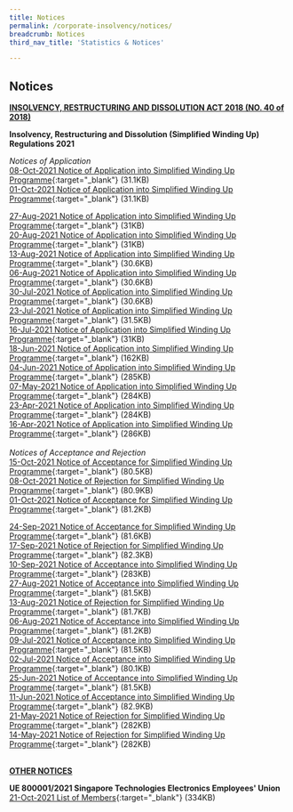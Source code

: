 ```yaml
---
title: Notices
permalink: /corporate-insolvency/notices/
breadcrumb: Notices
third_nav_title: 'Statistics & Notices'

---
```



Notices 
---

<u><b>INSOLVENCY, RESTRUCTURING AND DISSOLUTION ACT 2018 (NO. 40 of 2018) </b></u>
<br>

**Insolvency, Restructuring and Dissolution (Simplified Winding Up) Regulations 2021**
<br>

*Notices of Application*
<br>
[08-Oct-2021 Notice of Application into Simplified Winding Up Programme](/files/08-10-2021%20Application%20SWU.pdf/){:target="_blank"} (31.1KB) <br>
[01-Oct-2021 Notice of Application into Simplified Winding Up Programme](/files/01-10-2021%20Application%20SWU.pdf/){:target="_blank"} (31.1KB) <br>

[27-Aug-2021 Notice of Application into Simplified Winding Up Programme](/files/27-08-2021%20Application%20SWU.pdf/){:target="_blank"} (31KB) <br>
[20-Aug-2021 Notice of Application into Simplified Winding Up Programme](/files/20-08-2021%20Application%20SWU.pdf/){:target="_blank"} (31KB) <br>
[13-Aug-2021 Notice of Application into Simplified Winding Up Programme](/files/13-08-2021%20Application%20SWU.pdf/){:target="_blank"} (30.6KB) <br>
[06-Aug-2021 Notice of Application into Simplified Winding Up Programme](/files/06-08-2021%20Application%20SWU.pdf/){:target="_blank"} (30.6KB) <br>
[30-Jul-2021 Notice of Application into Simplified Winding Up Programme](/files/30-07-2021%20Application%20SWU.pdf/){:target="_blank"} (30.6KB) <br>
[23-Jul-2021 Notice of Application into Simplified Winding Up Programme](/files/23-07-2021%20Application%20SWU.pdf/){:target="_blank"} (31.5KB) <br>
[16-Jul-2021 Notice of Application into Simplified Winding Up Programme](/files/16-07-2021%20Application%20SWU.pdf/){:target="_blank"} (31KB) <br>
[18-Jun-2021 Notice of Application into Simplified Winding Up Programme](/files/18-06-2021%20Application%20SWU.pdf/){:target="_blank"} (162KB) <br>
[04-Jun-2021 Notice of Application into Simplified Winding Up Programme](/files/04-06-2021%20Application%20SWU.pdf/){:target="_blank"} (285KB) <br>
[07-May-2021 Notice of Application into Simplified Winding Up Programme](/files/07-05-2021%20Application%20SWU.pdf/){:target="_blank"} (284KB) <br>
[23-Apr-2021 Notice of Application into Simplified Winding Up Programme](/files/23-04-2021%20Application%20SWU.pdf/){:target="_blank"} (284KB) <br>
[16-Apr-2021 Notice of Application into Simplified Winding Up Programme](/files/16-04-2021%20Application%20SWU.pdf/){:target="_blank"} (286KB)
<br>
<br>
*Notices of Acceptance and Rejection*
<br>
[15-Oct-2021 Notice of Acceptance for Simplified Winding Up Programme](/files/15-10-2021%20Notice%20of%20Acceptance.pdf/){:target="_blank"} (80.5KB) <br>
[08-Oct-2021 Notice of Rejection for Simplified Winding Up Programme](/files/08-10-2021%20Notice%20of%20Rejection.pdf/){:target="_blank"} (80.9KB) <br>
[01-Oct-2021 Notice of Acceptance for Simplified Winding Up Programme](/files/01-10-2021%20Notice%20of%20Acceptance.pdf/){:target="_blank"} (81.2KB) <br>

[24-Sep-2021 Notice of Acceptance for Simplified Winding Up Programme](/files/24-09-2021%20Notice%20of%20Acceptance.pdf/){:target="_blank"} (81.6KB) <br>
[17-Sep-2021 Notice of Rejection for Simplified Winding Up Programme](/files/17-09-2021%20Notice%20of%20Rejection.pdf/){:target="_blank"} (82.3KB) <br>
[10-Sep-2021 Notice of Acceptance into Simplified Winding Up Programme](/files/10-09-2021%20Notice%20of%20Acceptance.pdf/){:target="_blank"} (283KB) <br>
[27-Aug-2021 Notice of Acceptance into Simplified Winding Up Programme](/files/27-08-2021%20Notice%20of%20Acceptance.pdf/){:target="_blank"} (81.5KB) <br>
[13-Aug-2021 Notice of Rejection for Simplified Winding Up Programme](/files/13-08-2021%20Notice%20of%20Rejection.pdf/){:target="_blank"} (81.7KB) <br>
[06-Aug-2021 Notice of Acceptance into Simplified Winding Up Programme](/files/06-08-2021%20Notice%20of%20Acceptance.pdf/){:target="_blank"} (81.2KB) <br>
[09-Jul-2021 Notice of Acceptance into Simplified Winding Up Programme](/files/09-07-2021%20Notice%20of%20Acceptance.pdf/){:target="_blank"} (81.5KB) <br>
[02-Jul-2021 Notice of Acceptance into Simplified Winding Up Programme](/files/02-07-2021%20Notice%20of%20Acceptance.pdf/){:target="_blank"} (80.1KB) <br>
[25-Jun-2021 Notice of Acceptance into Simplified Winding Up Programme](/files/25-06-2021%20Notice%20of%20Acceptance.pdf/){:target="_blank"} (81.5KB) <br>
[11-Jun-2021 Notice of Acceptance into Simplified Winding Up Programme](/files/11-06-2021%20Notice%20of%20Acceptance.pdf/){:target="_blank"} (82.9KB) <br>
[21-May-2021 Notice of Rejection for Simplified Winding Up Programme](/files/21-05-2021%20Notice%20of%20Rejection.pdf/){:target="_blank"} (282KB) <br>
[14-May-2021 Notice of Rejection for Simplified Winding Up Programme](/files/14-05-2021%20Notice%20of%20Rejection.pdf/){:target="_blank"} (282KB) <br>
<br>

<u><b>OTHER NOTICES </b></u>
<br>

**UE 800001/2021 Singapore Technologies Electronics Employees' Union**<br>
[21-Oct-2021 List of Members](/files/UE%20800001%202021%20members.pdf/){:target="_blank"} (334KB) <br>
